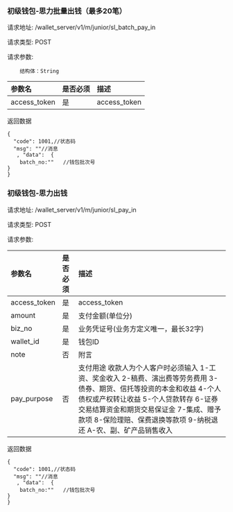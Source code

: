 ###  初级钱包-思力批量出钱（最多20笔）

请求地址: /wallet_server/v1/m/junior/sl_batch_pay_in

请求类型: POST

请求参数:

```
    结构体：String 
```

| 参数名 | 是否必须 | 描述 |
|:-- |:-- |:--   |
|access_token|是|access_token|


返回数据
```
{
  "code": 1001,//状态码
  "msg": ""//消息
   , "data":  {
    batch_no:""   //钱包批次号
}  
}
```

###  初级钱包-思力出钱

请求地址: /wallet_server/v1/m/junior/sl_pay_in

请求类型: POST

请求参数:


| 参数名 | 是否必须 | 描述 |
|:-- |:-- |:--   |
|access_token|是|access_token|
|amount|是|支付金额(单位分)|
|biz_no|是|业务凭证号(业务方定义唯一，最长32字)|
|wallet_id|是|钱包ID|
|note|否|附言|
|pay_purpose|否|支付用途 收款人为个人客户时必须输入 1-工资、奖金收入 2-稿费、演出费等劳务费用 3-债券、期货、信托等投资的本金和收益 4-个人债权或产权转让收益 5-个人贷款转存 6-证券交易结算资金和期货交易保证金 7-集成、赠予款项 8-保险理赔、保费退换等款项 9-纳税退还 A-农、副、矿产品销售收入|

返回数据
```
{
  "code": 1001,//状态码
  "msg": ""//消息
   , "data":  {
    batch_no:""   //钱包批次号
}  
}
```

